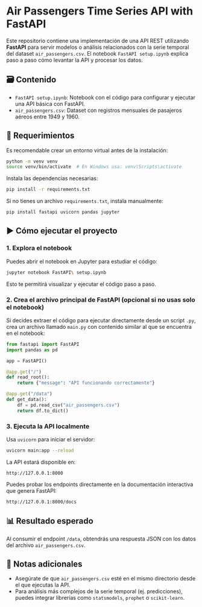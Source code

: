 # **Air Passengers Time Series API with FastAPI**

Este repositorio contiene una implementación de una API REST utilizando **FastAPI** para servir modelos o análisis relacionados con la serie temporal del dataset `air_passengers.csv`. El notebook `FastAPI setup.ipynb` explica paso a paso cómo levantar la API y procesar los datos.

## 🗃️ Contenido

- `FastAPI setup.ipynb`: Notebook con el código para configurar y ejecutar una API básica con FastAPI.
- `air_passengers.csv`: Dataset con registros mensuales de pasajeros aéreos entre 1949 y 1960.

## 🚀 Requerimientos

Es recomendable crear un entorno virtual antes de la instalación:

```bash
python -m venv venv
source venv/bin/activate  # En Windows usa: venv\Scripts\activate
```

Instala las dependencias necesarias:

```bash
pip install -r requirements.txt
```

Si no tienes un archivo `requirements.txt`, instala manualmente:

```bash
pip install fastapi uvicorn pandas jupyter
```

## ▶️ Cómo ejecutar el proyecto

### 1. Explora el notebook

Puedes abrir el notebook en Jupyter para estudiar el código:

```bash
jupyter notebook FastAPI\ setup.ipynb
```

Esto te permitirá visualizar y ejecutar el código paso a paso.

### 2. Crea el archivo principal de FastAPI (opcional si no usas solo el notebook)

Si decides extraer el código para ejecutar directamente desde un script `.py`, crea un archivo llamado `main.py` con contenido similar al que se encuentra en el notebook:

```python
from fastapi import FastAPI
import pandas as pd

app = FastAPI()

@app.get("/")
def read_root():
    return {"message": "API funcionando correctamente"}

@app.get("/data")
def get_data():
    df = pd.read_csv("air_passengers.csv")
    return df.to_dict()
```

### 3. Ejecuta la API localmente

Usa `uvicorn` para iniciar el servidor:

```bash
uvicorn main:app --reload
```

La API estará disponible en:

```
http://127.0.0.1:8000
```

Puedes probar los endpoints directamente en la documentación interactiva que genera FastAPI:

```
http://127.0.0.1:8000/docs
```

## 📊 Resultado esperado

Al consumir el endpoint `/data`, obtendrás una respuesta JSON con los datos del archivo `air_passengers.csv`.

## 📌 Notas adicionales

- Asegúrate de que `air_passengers.csv` esté en el mismo directorio desde el que ejecutas la API.
- Para análisis más complejos de la serie temporal (ej. predicciones), puedes integrar librerías como `statsmodels`, `prophet` o `scikit-learn`.
